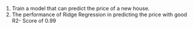 1. Train a model that can predict the price of a new house.
2. The performance of Ridge Regression in predicting the price with good R2- Score of 0.99
